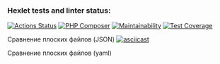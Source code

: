 ### Hexlet tests and linter status:
[![Actions Status](https://github.com/to-antonova/php-project-48/workflows/hexlet-check/badge.svg)](https://github.com/to-antonova/php-project-48/actions)
[![PHP Composer](https://github.com/to-antonova/php-project-48/actions/workflows/my-check.yml/badge.svg)](https://github.com/to-antonova/php-project-48/actions/workflows/my-check.yml)
[![Maintainability](https://api.codeclimate.com/v1/badges/c92eedd6be1214d3964a/maintainability)](https://codeclimate.com/github/to-antonova/php-project-48/maintainability)
[![Test Coverage](https://api.codeclimate.com/v1/badges/c92eedd6be1214d3964a/test_coverage)](https://codeclimate.com/github/to-antonova/php-project-48/test_coverage)

Сравнение плоских файлов (JSON)
[![asciicast](https://asciinema.org/a/568786.svg)](https://asciinema.org/a/568786)

Сравнение плоских файлов (yaml)
